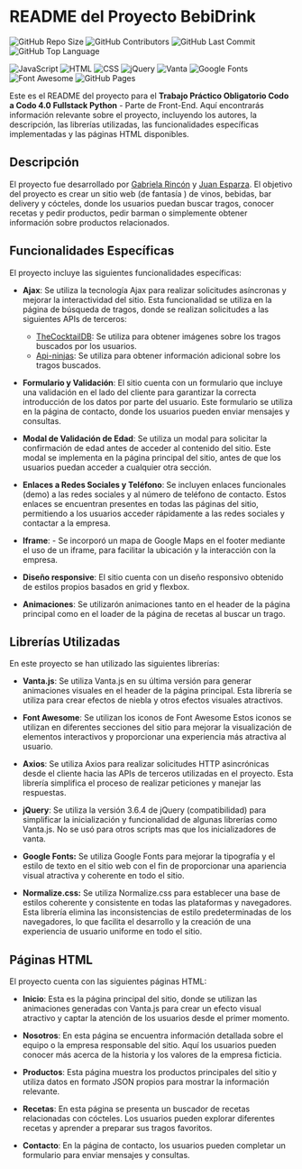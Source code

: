 # README del Proyecto BebiDrink

![GitHub Repo Size](https://img.shields.io/github/repo-size/BebiDrink/bebidrink_webpage?style=for-the-badge)
![GitHub Contributors](https://img.shields.io/github/contributors/BebiDrink/bebidrink_webpage?style=for-the-badge)
![GitHub Last Commit](https://img.shields.io/github/last-commit/BebiDrink/bebidrink_webpage?style=for-the-badge)
![GitHub Top Language](https://img.shields.io/github/languages/top/BebiDrink/bebidrink_webpage?style=for-the-badge)

![JavaScript](https://img.shields.io/badge/-JavaScript-yellow?style=for-the-badge&logo=javascript)
![HTML](https://img.shields.io/badge/-HTML-orange?style=for-the-badge&logo=html5)
![CSS](https://img.shields.io/badge/-CSS-blue?style=for-the-badge&logo=css3)
![jQuery](https://img.shields.io/badge/-jQuery-blueviolet?style=for-the-badge&logo=jquery)
![Vanta](https://img.shields.io/badge/-Vanta.js-444444?style=for-the-badge)
![Google Fonts](https://img.shields.io/badge/-Google%20Fonts-4285F4?style=for-the-badge&logo=google-fonts)
![Font Awesome](https://img.shields.io/badge/-Font%20Awesome-339AF0?style=for-the-badge&logo=font-awesome)
![GitHub Pages](https://img.shields.io/badge/-GitHub%20Pages-181717?style=for-the-badge&logo=github)


Este es el README del proyecto para el **Trabajo Práctico Obligatorio Codo a Codo 4.0 Fullstack Python** - Parte de Front-End. Aquí encontrarás información relevante sobre el proyecto, incluyendo los autores, la descripción, las librerías utilizadas, las funcionalidades específicas implementadas y las páginas HTML disponibles.

## Descripción

El proyecto fue desarrollado por [Gabriela Rincón](https://github.com/gabrielaRincon87) y [Juan Esparza](https://github.com/Jesparzarom). El objetivo del proyecto es crear un sitio web (de fantasía ) de vinos, bebidas, bar delivery y cócteles, donde los usuarios puedan buscar tragos, conocer recetas y pedir productos, pedir barman o simplemente obtener información sobre productos relacionados.

## Funcionalidades Específicas


El proyecto incluye las siguientes funcionalidades específicas:

- **Ajax**: Se utiliza la tecnología Ajax para realizar solicitudes asíncronas y mejorar la interactividad del sitio. Esta funcionalidad se utiliza en la página de búsqueda de tragos, donde se realizan solicitudes a las siguientes APIs de terceros:
  - [TheCocktailDB](https://www.thecocktaildb.com): Se utiliza para obtener imágenes sobre los tragos buscados por los usuarios.
  - [Api-ninjas](https://www.api-ninjas.com/api/cocktail): Se utiliza para obtener información adicional sobre los tragos buscados.

- **Formulario y Validación**: El sitio cuenta con un formulario que incluye una validación en el lado del cliente para garantizar la correcta introducción de los datos por parte del usuario. Este formulario se utiliza en la página de contacto, donde los usuarios pueden enviar mensajes y consultas.

- **Modal de Validación de Edad**: Se utiliza un modal para solicitar la confirmación de edad antes de acceder al contenido del sitio. Este modal se implementa en la página principal del sitio, antes de que los usuarios puedan acceder a cualquier otra sección.

- **Enlaces a Redes Sociales y Teléfono**: Se incluyen enlaces funcionales (demo) a las redes sociales y al número de teléfono de contacto. Estos enlaces se encuentran presentes en todas las páginas del sitio, permitiendo a los usuarios acceder rápidamente a las redes sociales y contactar a la empresa.

- **Iframe**: - Se incorporó un mapa de Google Maps en el footer mediante el uso de un iframe, para facilitar la ubicación y la interacción con la empresa.

- **Diseño responsive**: El sitio cuenta con un diseño responsivo obtenido de estilos propios basados en grid y flexbox.

- **Animaciones**: Se utilizarón animaciones tanto en el header de la página principal como en el loader de la página de recetas al buscar un trago.  

## Librerías Utilizadas


En este proyecto se han utilizado las siguientes librerías:

- **Vanta.js**: Se utiliza Vanta.js en su última versión para generar animaciones visuales en el header de la página principal. Esta librería se utiliza para crear efectos de niebla y otros efectos visuales atractivos.

- **Font Awesome**: Se utilizan los iconos de Font Awesome Estos iconos se utilizan en diferentes secciones del sitio para mejorar la visualización de elementos interactivos y proporcionar una experiencia más atractiva al usuario.

- **Axios**: Se utiliza Axios  para realizar solicitudes HTTP asincrónicas desde el cliente hacia las APIs de terceros utilizadas en el proyecto. Esta librería simplifica el proceso de realizar peticiones y manejar las respuestas.

- **jQuery**: Se utiliza la versión 3.6.4 de jQuery (compatibilidad) para simplificar la inicialización y funcionalidad de algunas librerías como Vanta.js. No se usó para otros scripts mas que los inicializadores de vanta.

- **Google Fonts:** Se utiliza Google Fonts para mejorar la tipografía y el estilo de texto en el sitio web con el fin de proporcionar una apariencia visual atractiva y coherente en todo el sitio.

- **Normalize.css:** Se utiliza Normalize.css para establecer una base de estilos coherente y consistente en todas las plataformas y navegadores. Esta librería elimina las inconsistencias de estilo predeterminadas de los navegadores, lo que facilita el desarrollo y la creación de una experiencia de usuario uniforme en todo el sitio.

## Páginas HTML

El proyecto cuenta con las siguientes páginas HTML:

- **Inicio**: Esta es la página principal del sitio, donde se utilizan las animaciones generadas con Vanta.js para crear un efecto visual atractivo y captar la atención de los usuarios desde el primer momento.

- **Nosotros**: En esta página se encuentra información detallada sobre el equipo o la empresa responsable del sitio. Aquí los usuarios pueden conocer más acerca de la historia y los valores de la empresa ficticia.

- **Productos**: Esta página muestra los productos principales del sitio y utiliza datos en formato JSON propios para mostrar la información relevante.

- **Recetas**: En esta página se presenta un buscador de recetas relacionadas con cócteles. Los usuarios pueden explorar diferentes recetas y aprender a preparar sus tragos favoritos.

- **Contacto**: En la página de contacto, los usuarios pueden completar un formulario para enviar mensajes y consultas.

